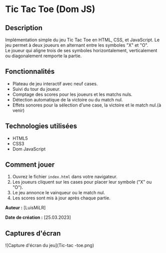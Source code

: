 # Tic Tac Toe (Dom JS)

## Description

Implémentation simple du jeu Tic Tac Toe en HTML, CSS, et JavaScript. Le jeu permet à deux joueurs en alternant entre les symboles "X" et "O". <br /> 
Le joueur qui aligne trois de ses symboles horizontalement, verticalement ou diagonalement remporte la partie.

## Fonctionnalités

- Plateau de jeu interactif avec neuf cases.
- Suivi du tour du joueur.
- Comptage des scores pour les joueurs et les matchs nuls.
- Détection automatique de la victoire ou du match nul.
- Effets sonores pour la sélection d'une case, la victoire et le match nul.(à venir)

## Technologies utilisées

- HTML5
- CSS3
- Dom JavaScript

## Comment jouer

1. Ouvrez le fichier `index.html` dans votre navigateur.
2. Les joueurs cliquent sur les cases pour placer leur symbole ("X" ou "O").
3. Le jeu annonce le vainqueur ou le match nul.
4. Les scores sont mis à jour après chaque partie.

**Auteur :** [LuisMiLR]

**Date de création :** [25.03.2023]

## Captures d'écran

![Capture d'écran du jeu](Tic-tac -toe.png)

